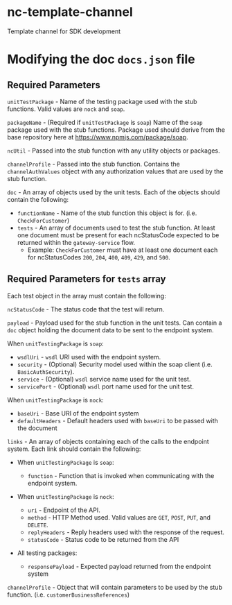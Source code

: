 # nc-template-channel

Template channel for SDK development


# Modifying the doc `docs.json` file

## Required Parameters

 `unitTestPackage` - Name of the testing package used with the stub functions. Valid values are `nock` and `soap`.

`packageName` - (Required if `unitTestPackage` is `soap`) Name of the `soap` package used with the stub functions. Package used should derive from the base repository here at https://www.npmjs.com/package/soap.

`ncUtil` - Passed into the stub function with any utility objects or packages.

`channelProfile` - Passed into the stub function. Contains the `channelAuthValues` object with any authorization values that are used by the stub function.

`doc` - An array of objects used by the unit tests. Each of the objects should contain the following:
 - `functionName` - Name of the stub function this object is for. (i.e. `CheckForCustomer`)
 - `tests` - An array of documents used to test the stub function. At least one document must be present for each ncStatusCode expected to be returned within the `gateway-service` flow.
	 - Example: `CheckForCustomer` must have at least one document each for ncStatusCodes `200`, `204`, `400`, `409`, `429`, and `500`.


## Required Parameters for `tests` array

Each test object in the array must contain the following:

`ncStatusCode` - The status code that the test will return.

`payload` - Payload used for the stub function in the unit tests. Can contain a `doc` object holding the document data to be sent to the endpoint system.

When `unitTestingPackage` is `soap`:

 - `wsdlUri` - `wsdl` URI used with the endpoint system.
 - `security` - (Optional) Security model used within the soap client (i.e. `BasicAuthSecurity`).
 - `service` - (Optional) `wsdl` service name used for the unit test.
 - `servicePort` -  (Optional) `wsdl` port name used for the unit test.

When `unitTestingPackage` is `nock`:

 - `baseUri` - Base URI of the endpoint system
 - `defaultHeaders` - Default headers used with `baseUri` to be passed with the document

`links` - An array of objects containing each of the calls to the endpoint system. Each link should contain the following:

 - When `unitTestingPackage` is `soap`:   
	 - `function` - Function that is invoked when communicating with the endpoint system.

 - When `unitTestingPackage` is `nock`:
	 - `uri` - Endpoint of the API.
	 - `method` - HTTP Method used. Valid values are `GET`, `POST`, `PUT`, and `DELETE`.
	 - `replyHeaders` - Reply headers used with the response of the request.
	 - `statusCode` - Status code to be returned from the API

- All testing packages:
	- `responsePayload` - Expected payload returned from the endpoint system

`channelProfile` - Object that will contain parameters to be used by the stub function. (i.e. `customerBusinessReferences`)
